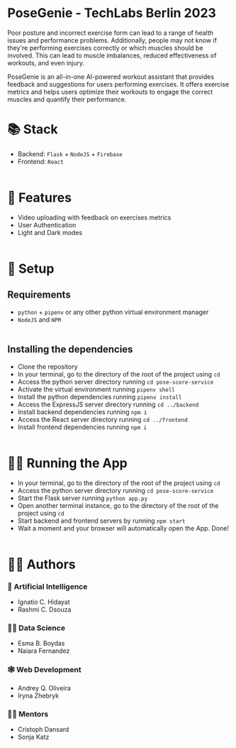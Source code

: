 # PoseGenie - TechLabs Berlin 2023

Poor posture and incorrect exercise form can lead to a range of health issues and performance problems. Additionally, people may not know if they're performing exercises correctly or which muscles should be involved. This can lead to muscle imbalances, reduced effectiveness of workouts, and even injury.

PoseGenie is an all-in-one AI-powered workout assistant that provides feedback and suggestions for users performing exercises. It offers exercise metrics and helps users optimize their workouts to engage the correct muscles and quantify their performance.


# 📚 Stack
- Backend: `Flask` + `NodeJS` + `Firebase`
- Frontend: `React`  
&nbsp;

# 🔨 Features
- Video uploading with feedback on exercises metrics
- User Authentication
- Light and Dark modes  
&nbsp;

# 📂 Setup
## Requirements
- `python` + `pipenv` or any other python virtual environment manager
- `NodeJS` and `NPM`  
&nbsp;


## Installing the dependencies
- Clone the repository 
- In your terminal, go to the directory of the root of the project using `cd`
- Access the python server directory running `cd pose-score-service`
- Activate the virtual environment running `pipenv shell`
- Install the python dependencies running `pipenv install`
- Access the ExpressJS server directory running `cd ../backend`
- Install backend dependencies running `npm i`
- Access the React server directory running `cd ../frontend`
- Install frontend dependencies running `npm i`  
&nbsp;

# 🏃‍♂️ Running the App

- In your terminal, go to the directory of the root of the project using `cd`
- Access the python server directory running `cd pose-score-service`
- Start the Flask server running `python app.py` 
- Open another terminal instance, go to the directory of the root of the project using `cd`
- Start backend and frontend servers by running `npm start`
- Wait a moment and your browser will automatically open the App. Done!  
&nbsp;


# 👨‍💻 Authors
### 🤖 Artificial Intelligence
- Ignatio C. Hidayat
- Rashmi C. Dsouza

### 👩‍🔬 Data Science
- Esma B. Boydas
- Naiara Fernandez


### 🕸 Web Development
- Andrey Q. Oliveira
- Iryna Zhebryk

### 👨‍🏫 Mentors
- Cristoph Dansard
- Sonja Katz


